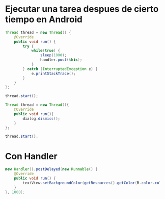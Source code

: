 # Ejecutar una tarea despues de cierto tiempo en Android

```java
Thread thread = new Thread() {
    @Override
    public void run() {
        try {
            while(true) {
                sleep(1000);
                handler.post(this);
            }
        } catch (InterruptedException e) {
            e.printStackTrace();
        }
    }
};

thread.start();
```


```java
Thread thread = new Thread(){
    @Override
    public void run(){
        dialog.dismiss();
    }
};

thread.start();
```


# Con Handler

```java
new Handler().postDelayed(new Runnable() {
    @Override
    public void run() {
        textView.setBackgroundColor(getResources().getColor(R.color.colorPrimary));
    }
}, 1000);
```
